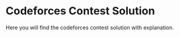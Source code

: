 # Codeforces Contest Solution

Here you will find the codeforces contest solution with explanation.
